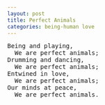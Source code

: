 ```yaml
---
layout: post
title: Perfect Animals
categories: being-human love
---
```


<pre>
Being and playing,
  We are perfect animals;
Drumming and dancing,
  We are perfect animals;
Entwined in love,
  We are perfect animals;
Our minds at peace,
  We are perfect animals.
</pre>
